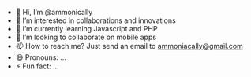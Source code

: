 - 👋 Hi, I’m @ammonically
- 👀 I’m interested in collaborations and innovations
- 🌱 I’m currently learning Javascript and PHP
- 💞️ I’m looking to collaborate on mobile apps
- 📫 How to reach me? Just send an email to ammoniacally@gmail.com
- 😄 Pronouns: ...
- ⚡ Fun fact: ...

<!---
ammonically/ammonically is a ✨ special ✨ repository because its `README.md` (this file) appears on your GitHub profile.
You can click the Preview link to take a look at your changes.
--->
